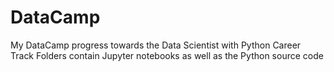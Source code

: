 # DataCamp
My DataCamp progress towards the Data Scientist with Python Career Track
Folders contain Jupyter notebooks as well as the Python source code